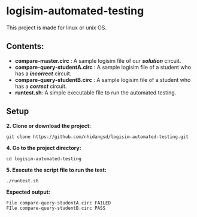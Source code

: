 # logisim-automated-testing
This project is made for linux or unix OS.

## Contents:
- **compare-master.circ** : A sample logisim file of our ***solution*** circuit.
- **compare-query-studentA.circ** : A sample logisim file of a student who has a ***incorrect*** circuit.
- **compare-query-studentB.circ** : A sample logisim file of a student who has a ***correct*** circuit.
- **runtest.sh**: A simple executable file to run the automated testing.

## Setup

**2. Clone or download the project:**
```
git clone https://github.com/nhidangsd/logisim-automated-testing.git
```
**4. Go to the project directory:**
```
cd logisim-automated-testing
```
**5. Execute the script file to run the test:**
```
./runtest.sh
```

**Expected output:**

```
File compare-query-studentA.circ FAILED
FIle compare-query-studentB.circ PASS
```

